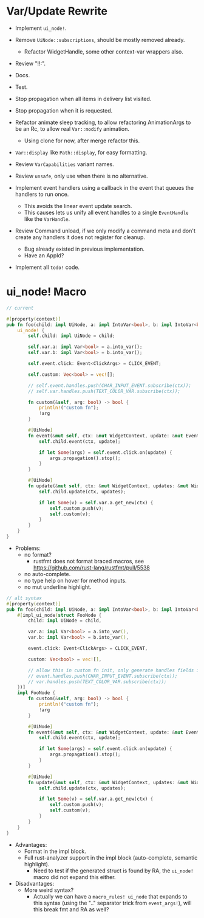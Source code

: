 # Var/Update Rewrite

* Implement `ui_node!`.
* Remove `UiNode::subscriptions`, should be mostly removed already.
    - Refactor WidgetHandle, some other context-var wrappers also.
* Review "!!:".
* Docs.
* Test.

* Stop propagation when all items in delivery list visited.
* Stop propagation when it is requested.
* Refactor animate sleep tracking, to allow refactoring AnimationArgs to be an Rc, to allow real `Var::modify` animation.
    - Using clone for now, after merge refactor this.

* `Var::display` like `Path::display`,  for easy formatting.
* Review `VarCapabilities` variant names.
* Review `unsafe`, only use when there is no alternative.

* Implement event handlers using a callback in the event that queues the handlers to run once. 
    - This avoids the linear event update search.
    - This causes lets us unify all event handles to a single `EventHandle` like the `VarHandle`.
* Review Command unload, if we only modify a command meta and don't create any handlers it does not register for cleanup.
    - Bug already existed in previous implementation.
    - Have an AppId?
* Implement all `todo!` code.

# ui_node! Macro

```rust
// current

#[property(context)]
pub fn foo(child: impl UiNode, a: impl IntoVar<bool>, b: impl IntoVar<bool>) -> impl UiNode {
    ui_node! {
        self.child: impl UiNode = child;

        self.var.a: impl Var<bool> = a.into_var();
        self.var.b: impl Var<bool> = b.into_var();

        self.event.click: Event<ClickArgs> = CLICK_EVENT;

        self.custom: Vec<bool> = vec![];

        // self.event.handles.push(CHAR_INPUT_EVENT.subscribe(ctx));
        // self.var.handles.push(TEXT_COLOR_VAR.subscribe(ctx));

        fn custom(&self, arg: bool) -> bool {
            println!("custom fn");
            !arg
        }

        #[UiNode]
        fn event(&mut self, ctx: &mut WidgetContext, update: &mut EventUpdate) {
            self.child.event(ctx, update);

            if let Some(args) = self.event.click.on(update) {
                args.propagation().stop();
            }
        }

        #[UiNode]
        fn update(&mut self, ctx: &mut WidgetContext, updates: &mut WidgetUpdates) {
            self.child.update(ctx, updates);

            if let Some(v) = self.var.a.get_new(ctx) {
                self.custom.push(v);
                self.custom(v);
            }
        }
    }
}
```

* Problems:
    - no format?
        - rustfmt does not format braced macros, see https://github.com/rust-lang/rustfmt/pull/5538
    - no auto-complete.
    - no type help on hover for method inputs.
    - no mut underline highlight.

```rust
// alt syntax
#[property(context)]
pub fn foo(child: impl UiNode, a: impl IntoVar<bool>, b: impl IntoVar<bool>) -> impl UiNode {
    #[impl_ui_node(struct FooNode {
        child: impl UiNode = child,

        var.a: impl Var<bool> = a.into_var(),
        var.b: impl Var<bool> = b.into_var(),

        event.click: Event<ClickArgs> = CLICK_EVENT,

        custom: Vec<bool> = vec![],

        // allow this in custom fn init, only generate handles fields if the user tries to access then?
        // event.handles.push(CHAR_INPUT_EVENT.subscribe(ctx));
        // var.handles.push(TEXT_COLOR_VAR.subscribe(ctx));
    })]
    impl FooNode {
        fn custom(&self, arg: bool) -> bool {
            println!("custom fn");
            !arg
        }

        #[UiNode]
        fn event(&mut self, ctx: &mut WidgetContext, update: &mut EventUpdate) {
            self.child.event(ctx, update);

            if let Some(args) = self.event.click.on(update) {
                args.propagation().stop();
            }
        }

        #[UiNode]
        fn update(&mut self, ctx: &mut WidgetContext, updates: &mut WidgetUpdates) {
            self.child.update(ctx, updates);

            if let Some(v) = self.var.a.get_new(ctx) {
                self.custom.push(v);
                self.custom(v);
            }
        }
    }
}
```

* Advantages:
    - Format in the impl block.
    - Full rust-analyzer support in the impl block (auto-complete, semantic highlight).
        - Need to test if the generated struct is found by RA, the `ui_node!` macro did not expand this either.
* Disadvantages:
    - More weird syntax?
        - Actually we can have a `macro_rules! ui_node` that expands to this syntax (using the ".." separator trick from `event_args!`), 
          will this break fmt and RA as well?